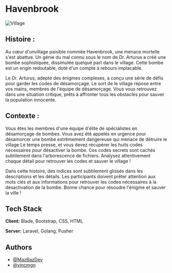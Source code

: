 # Havenbrook

![Village](https://zupimages.net/up/23/35/lg3j.jpg)

## Histoire :

Au cœur d'unvillage paisible nommée Havenbrook, une menace mortelle s'est abattue. Un génie du mal connu sous le nom de Dr. Arturus a créé une bombe sophistiquée, dissimulée quelque part dans le village. Cette bombe est un engin redoutable, doté d'un compte à rebours implacable.

Le Dr. Arturus, adepte des énigmes complexes, a conçu une série de défis pour garder les codes de désamorçage. Le sort de le village repose entre vos mains, membres de l'équipe de désamorçage. Vous vous retrouvez dans une situation critique, prêts à affronter tous les obstacles pour sauver la population innocente.

## Contexte :

Vous êtes les membres d'une équipe d'élite de spécialistes en désamorçage de bombes. Vous avez été appelés en urgence pour désamorcer une bombe extrêmement dangereuse qui menace de détruire le village Le temps presse, et vous devez récupérer les huits codes nécessaires pour désactiver la bombe. Ces codes secrets sont cachés subtilement dans l'arborescence de fichiers. Analysez attentivement chaque détail pour retrouver les codes et sauver le village !

Dans cette histoire, des indices sont subtilement glissés dans les descriptions et les détails. Les participants doivent prêter attention aux mots clés et aux informations pour retrouver les codes nécessaires à la désactivation de la bombe. Bonne chance pour résoudre l'énigme et sauver la ville !

## Tech Stack

**Client:** Blade, Bootstrap, CSS, HTML

**Server:** Laravel, Golang, Pusher

## Authors

- [@MazBazDev](https://github.com/MazBazDev)
- [@vincmgn](https://github.com/vincmgn)
